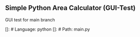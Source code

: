 ## Simple Python Area Calculator (GUI-Test)
GUI test for main branch

[]: # Language: python
[]: # Path: main.py